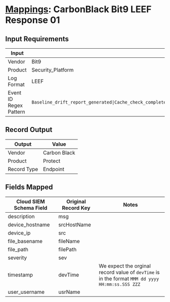 # [Mappings](README.md): CarbonBlack Bit9 LEEF Response 01

## Input Requirements

|Input|Value|
|-----|-----|
|Vendor|Bit9|
|Product|Security_Platform|
|Log Format|LEEF|
|Event ID Regex Pattern|`Baseline_drift_report_generated\|Cache_check_complete\|Cache_check_start\|Computer_modified\|Duplicate_computer_registration\|New_device_found\|Security_alert\|Trusted_directory_check\|Database_error\|Automatic_resynchronization\|\|Unauthorized_computer_registration\|Old_events_were_deleted\|Server_error\|System_error`|

## Record Output

|Output|Value|
|------|-----|
|Vendor|Carbon Black|
|Product|Protect|
|Record Type|Endpoint|

## Fields Mapped

|Cloud SIEM Schema Field|Original Record Key|Notes|
|-----------------------|-------------------|-----|
|description|msg||
|device_hostname|srcHostName||
|device_ip|src||
|file_basename|fileName||
|file_path|filePath||
|severity|sev||
|timestamp|devTime|We expect the orginal record value of `devTime` is in the format `MMM dd yyyy HH:mm:ss.SSS ZZZ`|
|user_username|usrName||

